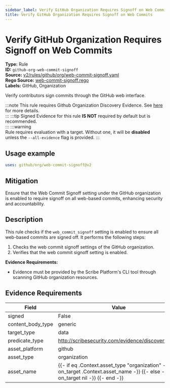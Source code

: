 ```yaml
---
sidebar_label: Verify GitHub Organization Requires Signoff on Web Commits
title: Verify GitHub Organization Requires Signoff on Web Commits
---  
```

# Verify GitHub Organization Requires Signoff on Web Commits  
**Type:** Rule  
**ID:** `github-org-web-commit-signoff`  
**Source:** [v2/rules/github/org/web-commit-signoff.yaml](https://github.com/scribe-public/sample-policies/blob/main/v2/rules/github/org/web-commit-signoff.yaml)  
**Rego Source:** [web-commit-signoff.rego](https://github.com/scribe-public/sample-policies/blob/main/v2/rules/github/org/web-commit-signoff.rego)  
**Labels:** GitHub, Organization  

Verify contributors sign commits through the GitHub web interface.

:::note 
This rule requires Github Organization Discovery Evidence. See [here](/docs/platforms/discover#github-discovery) for more details.  
::: 
:::tip 
Signed Evidence for this rule **IS NOT** required by default but is recommended.  
::: 
:::warning  
Rule requires evaluation with a target. Without one, it will be **disabled** unless the `--all-evidence` flag is provided.
::: 

## Usage example

```yaml
uses: github/org/web-commit-signoff@v2
```

## Mitigation  
Ensure that the Web Commit Signoff setting under the GitHub organization is enabled to require signoff on all web-based commits, enhancing security and accountability.


## Description  
This rule checks if the `web_commit_signoff` setting is enabled to ensure all web-based commits are signed off.
It performs the following steps:

1. Checks the web commit signoff settings of the GitHub organization.
2. Verifies that the web commit signoff setting is enabled.

**Evidence Requirements:**
- Evidence must be provided by the Scribe Platform's CLI tool through scanning GitHub organization resources.

## Evidence Requirements  
| Field | Value |
|-------|-------|
| signed | False |
| content_body_type | generic |
| target_type | data |
| predicate_type | http://scribesecurity.com/evidence/discovery/v0.1 |
| asset_platform | github |
| asset_type | organization |
| asset_name | {{- if eq .Context.asset_type "organization" -}} {{- on_target .Context.asset_name -}} {{- else -}} {{- on_target nil -}} {{- end -}} |

